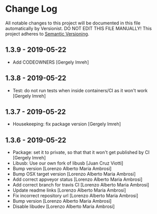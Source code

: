 # Change Log

All notable changes to this project will be documented in this file
automatically by Versionist. DO NOT EDIT THIS FILE MANUALLY!
This project adheres to [Semantic Versioning](http://semver.org/).

## 1.3.9 - 2019-05-22

* Add CODEOWNERS [Gergely Imreh]

## 1.3.8 - 2019-05-22

* Test: do not run tests when inside containers/CI as it won't work [Gergely Imreh]

## 1.3.7 - 2019-05-22

* Housekeeping: fix package version [Gergely Imreh]

## 1.3.6 - 2019-05-22

* Package: set it to private, so that that it won't get published by CI [Gergely Imreh]
* Libusb: Use our own fork of libusb [Juan Cruz Viotti]
* Bump version [Lorenzo Alberto Maria Ambrosi]
* Bump OSX target version [Lorenzo Alberto Maria Ambrosi]
* Add correct appveyor status [Lorenzo Alberto Maria Ambrosi]
* Add correct branch for travis CI [Lorenzo Alberto Maria Ambrosi]
* Update readme links [Lorenzo Alberto Maria Ambrosi]
* Fix incorrect repository url [Lorenzo Alberto Maria Ambrosi]
* Bump version [Lorenzo Alberto Maria Ambrosi]
* Disable libudev [Lorenzo Alberto Maria Ambrosi]
